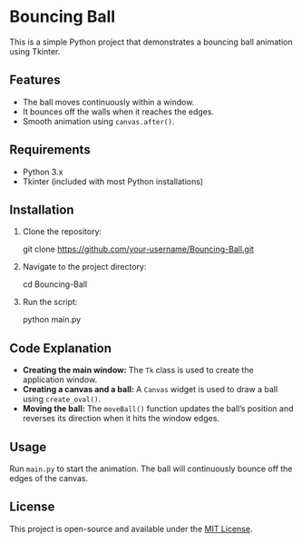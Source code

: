 # Bouncing Ball

This is a simple Python project that demonstrates a bouncing ball animation using Tkinter.

## Features
- The ball moves continuously within a window.
- It bounces off the walls when it reaches the edges.
- Smooth animation using `canvas.after()`.

## Requirements
- Python 3.x
- Tkinter (included with most Python installations)

## Installation
1. Clone the repository:
   
   git clone https://github.com/your-username/Bouncing-Ball.git
  
2. Navigate to the project directory:

   cd Bouncing-Ball

3. Run the script:
   
   python main.py

## Code Explanation
- **Creating the main window:** The `Tk` class is used to create the application window.
- **Creating a canvas and a ball:** A `Canvas` widget is used to draw a ball using `create_oval()`.
- **Moving the ball:** The `moveBall()` function updates the ball’s position and reverses its direction when it hits the window edges.

## Usage
Run `main.py` to start the animation. The ball will continuously bounce off the edges of the canvas.

## License
This project is open-source and available under the [MIT License](LICENSE).

